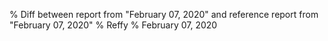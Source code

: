 % Diff between report from "February 07, 2020" and reference report from "February 07, 2020"
% Reffy
% February 07, 2020

